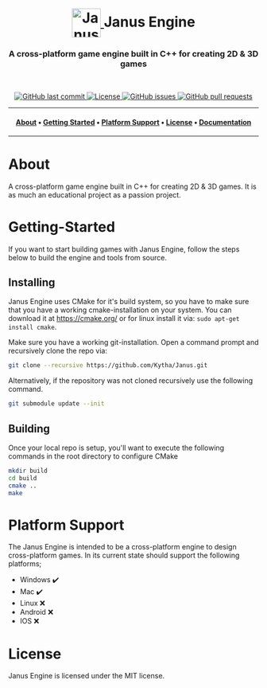 <h1 align="center">
    <a href="https://github.com/Kytha/JanusEngine">
        <img src="var/docs/images/janusEngine.png" valign="middle" width="58" height="58" alt="Janus Engine Logo" />
    </a>
    <span valign="middle">
        Janus Engine
    </span>
</h1>

<h3 align="center">A cross-platform game engine built in C++ for creating 2D & 3D games</h3>

<br>

<p align="center">
    <a href="https://github.com/Kytha/JanusEngine/commits/master">
    <img src="https://img.shields.io/github/last-commit/Kytha/JanusEngine.svg?style=for-the-badge&logo=github&logoColor=white"
         alt="GitHub last commit">
    <a href="https://github.com/Kytha/JanusEngine/blob/master/LICENSE.md">
    <img src="https://img.shields.io/github/license/Kytha/JanusEngine.svg?style=for-the-badge&logo=github&logoColor=white"
         alt="License">
    <a href="https://github.com/Kytha/JanusEngine/issues">
    <img src="https://img.shields.io/github/issues/Kytha/JanusEngine.svg?style=for-the-badge&logo=github&logoColor=white"
         alt="GitHub issues">
    <a href="https://github.com/Kytha/JanusEngine/pulls">
    <img src="https://img.shields.io/github/issues-pr-raw/Kytha/JanusEngine.svg?style=for-the-badge&logo=github&logoColor=white"
         alt="GitHub pull requests">
</p>

---

<h4 align="center">
  <a href="#About">About</a> •
  <a href="#Getting-Started">Getting Started</a> •
  <a href="#Platform-Support">Platform Support</a> •
  <a href="#License">License</a> •
  <a href="https://janusengine.com">Documentation</a>
</h4>

---

# About

A cross-platform game engine built in C++ for creating 2D & 3D games. It is as much an educational project as a passion project.

# Getting-Started

If you want to start building games with Janus Engine, follow the steps below to build the engine and tools from source.

## Installing

Janus Engine uses CMake for it's build system, so you have to make sure that you have a working cmake-installation on your system. You can download it at https://cmake.org/ or for linux install it via: `sudo apt-get install cmake`.

Make sure you have a working git-installation. Open a command prompt and recursively clone the repo via:

```bash
git clone --recursive https://github.com/Kytha/Janus.git
```

Alternatively, if the repository was not cloned recursively use the following command.

```bash
git submodule update --init
```

## Building

Once your local repo is setup, you'll want to execute the following commands in the root directory to configure CMake

```bash
mkdir build
cd build
cmake ..
make
```

# Platform Support

The Janus Engine is intended to be a cross-platform engine to design cross-platform games. In its current state should support the following platforms;

- Windows ✔️
- Mac ✔️
- Linux ❌
- Android ❌
- IOS ❌

# License

Janus Engine is licensed under the MIT license.
